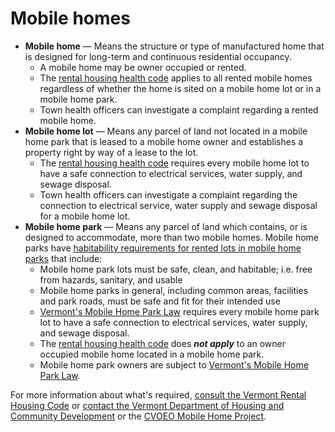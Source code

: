 Mobile homes
============

*   **Mobile home** — Means the structure or type of manufactured home that is designed for long-term and continuous residential occupancy.
    *   A mobile home may be owner occupied or rented.
    *   The [rental housing health code](http://healthvermont.gov/regs/Rental_Housing_Code.pdf) applies to all rented mobile homes regardless of whether the home is sited on a mobile home lot or in a mobile home park.
    *   Town health officers can investigate a complaint regarding a rented mobile home.
*   **Mobile home lot** — Means any parcel of land not located in a mobile home park that is leased to a mobile home owner and establishes a property right by way of a lease to the lot.
    *   The [rental housing health code](http://healthvermont.gov/regs/Rental_Housing_Code.pdf) requires every mobile home lot to have a safe connection to electrical services, water supply, and sewage disposal.
    *   Town health officers can investigate a complaint regarding the connection to electrical service, water supply and sewage disposal for a mobile home lot.
*   **Mobile home park** — Means any parcel of land which contains, or is designed to accommodate, more than two mobile homes. Mobile home parks have [habitability requirements for rented lots in mobile home parks](http://accd.vermont.gov/sites/accdnew/files/documents/H-RulesPartIII-Adopted.pdf) that include:
    *   Mobile home park lots must be safe, clean, and habitable; i.e. free from hazards, sanitary, and usable
    *   Mobile home parks in general, including common areas, facilities and park roads, must be safe and fit for their intended use
    *   [Vermont's Mobile Home Park Law](https://legislature.vermont.gov/statutes/chapter/10/153) requires every mobile home park lot to have a safe connection to electrical services, water supply, and sewage disposal.
    *   The [rental housing health code](http://healthvermont.gov/regs/Rental_Housing_Code.pdf) does **_not apply_** to an owner occupied mobile home located in a mobile home park.
    *   Mobile home park owners are subject to [Vermont's Mobile Home Park Law](http://www.leg.state.vt.us/statutes/sections.cfm?Title=10&Chapter=153).

For more information about what's required, [consult the Vermont Rental Housing Code](http://www.healthvermont.gov/sites/default/files/REG_Rental_Housing_Code.pdf) or [contact the Vermont Department of Housing and Community Development](http://accd.vermont.gov/housing) or the [CVOEO Mobile Home Project](https://www.cvoeo.org/?fuseaction=dep_intro&dept_id=13).